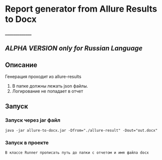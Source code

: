 # Report generator from Allure Results to Docx

#### _____________

## ***ALPHA VERSION only for Russian Language***

## Описание

Генерация проходит из allure-results

1. В папке должны лежать json файлы.
2. Логирование не попадает в отчет

## Запуск

### Запуск через jar файл

```
java -jar allure-to-docx.jar -Dfrom="./allure-result" -Dout="out.docx"
```

### Запуск в проекте

```
В классе Runner прописать путь до папки с отчетом и имя файла docx
```


